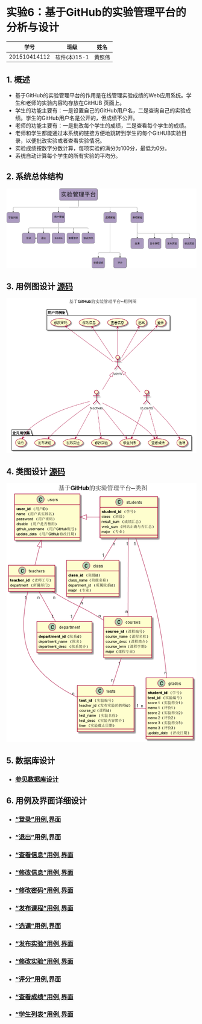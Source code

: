# 实验6：基于GitHub的实验管理平台的分析与设计
|学号|班级|姓名|
|:-------:|:-------------: | :----------:|
|201510414112|软件(本)15-1|黄照伟|

## 1. 概述
- 基于GitHub的实验管理平台的作用是在线管理实验成绩的Web应用系统。学生和老师的实验内容均存放在GitHUB
页面上。
- 学生的功能主要有：一是设置自己的GitHub用户名，二是查询自己的实验成绩。学生的GitHub用户名是公开的，但成绩不公开。
- 老师的功能主要有：一是批改每个学生的成绩，二是查看每个学生的成绩。
- 老师和学生都能通过本系统的链接方便地跳转到学生的每个GitHUB实验目录，以便批改实验或者查看实验情况。
- 实验成绩按数字分数计算，每项实验的满分为100分，最低为0分。
- 系统自动计算每个学生的所有实验的平均分。

## 2. 系统总体结构
![flow1](系统总体结构图.png)

## 3. 用例图设计 [源码](./src/用例图设计.puml)
![](用例源代码.png)

## 4. 类图设计 [源码](./src/class.puml)
![](类图.png)

## 5. 数据库设计
- ### [参见数据库设计](./数据库设计.md)

## 6. 用例及界面详细设计

- ### [“登录”用例](./yongli/登录.md),[界面](https://huangzhaowei123.github.io/is_analysis/test6/ui/登录.html)
- ### [“退出”用例](./yongli/退出.md),[界面](https://huangzhaowei123.github.io/is_analysis/test6/ui/退出.html)
- ### [“查看信息”用例](./yongli/查看信息.md),[界面](https://huangzhaowei123.github.io/is_analysis/test6/ui/查看信息.html)
- ### [“修改信息”用例](./yongli/修改信息.md),[界面](https://huangzhaowei123.github.io/is_analysis/test6/ui/修改信息.html)
- ### [“修改密码”用例](./yongli/修改密码.md),[界面](https://huangzhaowei123.github.io/is_analysis/test6/ui/修改密码.html)
- ### [“发布课程”用例](./yongli/发布课程.md),[界面](https://huangzhaowei123.github.io/is_analysis/test6/ui/发布课程.html)
- ### [“选课”用例](./yongli/选课.md),[界面](https://huangzhaowei123.github.io/is_analysis/test6/ui/选课.html)
- ### [“发布实验”用例](./yongli/发布实验.md),[界面](https://huangzhaowei123.github.io/is_analysis/test6/ui/发布实验.html)
- ### [“修改实验”用例](./yongli/修改实验.md),[界面](https://zhangji123456.github.io/is_analysis/test6/ui/修改实验.html)
- ### [“评分”用例](./yongli/评分.md),[界面](https://huangzhaowei123.github.io/is_analysis/test6/ui/评分.html)
- ### [“查看成绩”用例](./yongli/查看成绩.md),[界面](https://huangzhaowei123.github.io/is_analysis/test6/ui/查看成绩.html)
- ### [“学生列表”用例](./yongli/学生列表.md),[界面](https://huangzhaowei123.github.io/is_analysis/test6/ui/学生列表.html)













